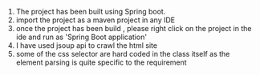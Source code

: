 1) The project has been built using Spring boot.
2) import the project as a maven project in any IDE
3) once the project has been build , please right click on the project in the ide and run as 'Spring Boot application'
4) I have used jsoup api to crawl the html site
5) some of the css selector are hard coded in the class itself as the element parsing is quite specific to the requirement
